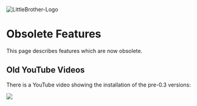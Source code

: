 ![LittleBrother-Logo](little_brother/static/icons/icon-baby-panda-128x128.png)

# Obsolete Features

This page describes features which are now obsolete.

## Old YouTube Videos

There is a YouTube video showing the installation of the pre-0.3 versions:

<A HREF="https://www.youtube.com/watch?v=Skb5Hz0XZuA"><IMG SRC="doc/youtube-presentations/2019-06-09_LittleBrother_YouTube_Presentation.thumb.png"></A>

